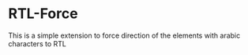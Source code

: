 # RTL-Force
 This is a simple extension to force direction of the elements with arabic characters to RTL
